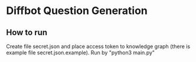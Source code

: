 # Diffbot Question Generation

## How to run
Create file secret.json and place access token to knowledge graph (there is example file secret.json.example).
Run by "python3 main.py"